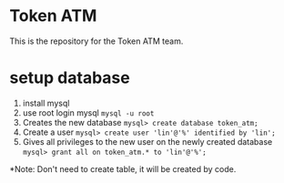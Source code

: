 # Token ATM
This is the repository for the Token ATM team.


# setup database
1. install mysql
2. use root login mysql ```mysql -u root```
3. Creates the new database ```mysql> create database token_atm;```
4. Create a user ```mysql> create user 'lin'@'%' identified by 'lin';```
5. Gives all privileges to the new user on the newly created database ```mysql> grant all on token_atm.* to 'lin'@'%';```

*Note: Don't need to create table, it will be created by code.
